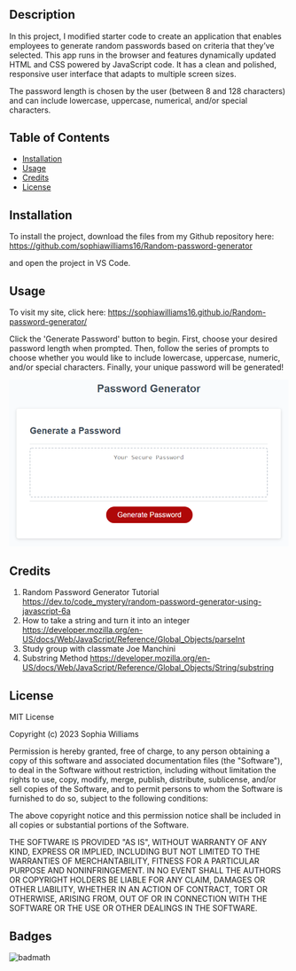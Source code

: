 # <Random-Password-Generator>

## Description

In this project, I modified starter code to create an application that enables employees to generate random passwords based on criteria that they’ve selected. This app runs in the browser and features dynamically updated HTML and CSS powered by JavaScript code. It has a clean and polished, responsive user interface that adapts to multiple screen sizes.

The password length is chosen by the user (between 8 and 128 characters) and can include lowercase, uppercase, numerical, and/or special characters. 

## Table of Contents

- [Installation](#installation)
- [Usage](#usage)
- [Credits](#credits)
- [License](#license)

## Installation

To install the project, download the files from my Github repository here: https://github.com/sophiawilliams16/Random-password-generator 

and open the project in VS Code.

## Usage
To visit my site, click here: https://sophiawilliams16.github.io/Random-password-generator/ 


Click the 'Generate Password' button to begin. First, choose your desired password length when prompted. Then, follow the series of prompts to choose whether you would like to include lowercase, uppercase, numeric, and/or special characters. Finally, your unique password will be generated! 

![Demo](assets/images/demo.png)


## Credits

1. Random Password Generator Tutorial https://dev.to/code_mystery/random-password-generator-using-javascript-6a
2. How to take a string and turn it into an integer https://developer.mozilla.org/en-US/docs/Web/JavaScript/Reference/Global_Objects/parseInt 
3. Study group with classmate Joe Manchini 
4. Substring Method https://developer.mozilla.org/en-US/docs/Web/JavaScript/Reference/Global_Objects/String/substring 


## License
MIT License

Copyright (c) 2023 Sophia Williams

Permission is hereby granted, free of charge, to any person obtaining a copy
of this software and associated documentation files (the "Software"), to deal
in the Software without restriction, including without limitation the rights
to use, copy, modify, merge, publish, distribute, sublicense, and/or sell
copies of the Software, and to permit persons to whom the Software is
furnished to do so, subject to the following conditions:

The above copyright notice and this permission notice shall be included in all
copies or substantial portions of the Software.

THE SOFTWARE IS PROVIDED "AS IS", WITHOUT WARRANTY OF ANY KIND, EXPRESS OR
IMPLIED, INCLUDING BUT NOT LIMITED TO THE WARRANTIES OF MERCHANTABILITY,
FITNESS FOR A PARTICULAR PURPOSE AND NONINFRINGEMENT. IN NO EVENT SHALL THE
AUTHORS OR COPYRIGHT HOLDERS BE LIABLE FOR ANY CLAIM, DAMAGES OR OTHER
LIABILITY, WHETHER IN AN ACTION OF CONTRACT, TORT OR OTHERWISE, ARISING FROM,
OUT OF OR IN CONNECTION WITH THE SOFTWARE OR THE USE OR OTHER DEALINGS IN THE
SOFTWARE.

## Badges

![badmath](https://img.shields.io/github/languages/top/lernantino/badmath)




